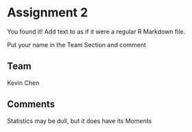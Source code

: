 # Assignment 2

You found it!  Add text to as if it were a regular R Markdown file.

Put your name in the Team Section and comment

## Team
Kevin Chen

## Comments
Statistics may be dull, but it does have its Moments
